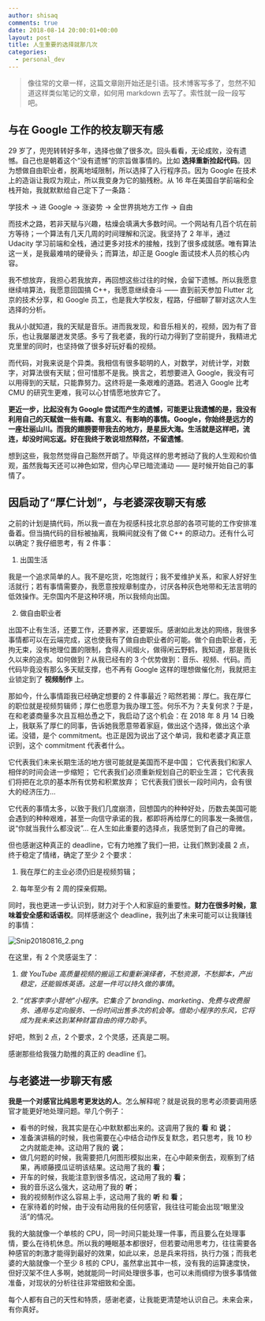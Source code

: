 ```yaml
---
author: shisaq
comments: true
date: 2018-08-14 20:00:01+00:00
layout: post
title: 人生重要的选择就那几次
categories:
  - personal_dev
---
```


> 像往常的文章一样，这篇文章刚开始还是引语。技术博客写多了，忽然不知道这样类似笔记的文章，如何用 markdown 去写了。索性就一段一段写吧。

## 与在 Google 工作的校友聊天有感

29 岁了，兜兜转转好多年，选择也做了很多次。回头看看，无论成败，没有遗憾。自己也是朝着这个“没有遗憾”的宗旨做事情的。比如 **选择重新捡起代码**。因为想做自由职业者，脱离地域限制，所以选择了入行程序员。因为 Google 在技术上的造诣让我叹为观止，所以我变身为它的脑残粉。从 16 年在美国自学前端和全栈开始，我就默默给自己定下了一条路：

学技术 -> 进 Google -> 涨姿势 -> 全世界挑地方工作 -> 自由

而技术之路，若非天赋与兴趣，枯燥会填满大多数时间。一个网站有几百个坑在前方等待；一个算法有几天几周的时间理解和沉淀。我坚持了 2 年半，通过 Udacity 学习前端和全栈，通过更多对技术的接触，找到了很多成就感。唯有算法这一关，是我最难啃的硬骨头；而算法，却正是 Google 面试技术人员的核心内容。

我不想放弃，我担心若我放弃，再回想这些过往的时候，会留下遗憾。所以我愿意继续啃算法，我愿意回国搞 C++，我愿意继续奋斗 —— 直到前天参加 Flutter 北京的技术分享，和 Google 员工，也是我大学校友，程路，仔细聊了聊对这次人生选择的分析。

我从小就知道，我的天赋是音乐。进而我发现，和音乐相关的，视频，因为有了音乐，也让我屡屡迸发灵感。多亏了我老婆，我的行动力得到了空前提升，我精进尤克里里的同时，也坚持做了很多好玩好看的视频。

而代码，对我来说是个异类。我相信有很多聪明的人，对数学，对统计学，对数字，对算法很有天赋；但可惜那不是我。换言之，若想要进入 Google，我没有可以用得到的天赋，只能靠努力。这终将是一条艰难的道路。若进入 Google 比考 CMU 的研究生更难，我可以心甘情愿地放弃它了。

**更近一步，比起没有为 Google 尝试而产生的遗憾，可能更让我遗憾的是，我没有利用自己的天赋做一些有趣、有意义、有影响的事情。Google，你始终是远方的一座壮丽山川。而我的翅膀要带我去的地方，是星辰大海。生活就是这样吧，流连，却没时间忘返。好在我终于敢说坦然释然，不留遗憾**。

想到这些，我忽然觉得自己豁然开朗了。毕竟这样的思考撼动了我的人生观和价值观，虽然我每天还可以神色如常，但内心早已暗流涌动 —— 是时候开始自己的事情了。

## 因启动了“厚仁计划”，与老婆深夜聊天有感

之前的计划是搞代码，所以我一直在为视感科技北京总部的各项可能的工作安排准备着。但当搞代码的目标被抽离，我瞬间就没有了做 C++ 的原动力。还有什么可以确定？我仔细思考，有 2 件事：

1. 出国生活

我是一个追求简单的人。我不是吃货，吃饱就行；我不爱维护关系，和家人好好生活就行；若有事情需要办，我愿意按规章制度办，讨厌各种灰色地带和无法言明的低效操作。无奈国内不是这种环境，所以我倾向出国。

2. 做自由职业者

出国不止有生活，还要工作，还要养家，还要娱乐。感谢如此发达的网络，我很多事情都可以在云端完成，这也使我有了做自由职业者的可能。做个自由职业者，无拘无束，没有地理位置的限制，食得人间烟火，做得闲云野鹤，我知道，那是我长久以来的追求。如何做到？从我已经有的 3 个优势做到：音乐、视频、代码。而代码毕竟没有那么多天赋支撑，也不再有 Google 这样的理想做催化剂，我就把主业锁定到了 **视频制作** 上。

那如今，什么事情距我已经确定想要的 2 件事最近？昭然若揭：厚仁。我在厚仁的职位就是视频剪辑师；厚仁也愿意为我办理工签。何乐不为？夫复何求？于是，在和老婆商量多次且互相怂恿之下，我启动了这个机会：在 2018 年 8 月 14 日晚上，我联系了厚仁的同事，告诉她我愿意带着家庭，做出这个选择，做出这个承诺。没错，是个 commitment。也正是因为说出了这个单词，我和老婆才真正意识到，这个 commitment 代表者什么。

它代表我们未来长期生活的地方很可能就是美国而不是中国；
它代表我们和家人相伴的时间会进一步缩短；
它代表我们必须重新规划自己的职业生涯；
它代表我们将把在北京的基本所有优势和积累放弃；
它代表我们很长一段时间内，会有很大的经济压力...

它代表的事情太多，以致于我们几度崩溃，回想国内的种种好处，历数去美国可能会遇到的种种艰难，甚至一向信守承诺的我，都即将再给厚仁的同事发一条微信，说“你就当我什么都没说”... 在人生如此重要的选择点，我感觉到了自己的卑微。

但也感谢这种真正的 deadline，它有力地推了我们一把，让我们熬到凌晨 2 点，终于稳定了情绪，确定了至少 2 个要求：

1. 我在厚仁的主业必须仍旧是视频剪辑；

2. 每年至少有 2 周的探亲假期。

同时，我也更进一步认识到，财力对于个人和家庭的重要性。**财力在很多时候，意味着安全感和话语权**。同样感谢这个 deadline，我列出了未来可能可以让我赚钱的事情：

![Snip20180816_2.png](https://i.loli.net/2018/08/16/5b758c6406a2b.png)

在这里，有 2 个灵感诞生了：

1. _做 YouTube 高质量视频的搬运工和重新演绎者，不愁资源，不愁脚本，产出稳定，还能锻炼英语。这是一件可以持久做的事情_。

2. _“优客李李小营地”小程序。它集合了 branding、marketing、免费与收费服务、通用与定向服务、一份时间出售多次的机会等。借助小程序的东风，它将成为我未来达到某种财富自由的得力助手_。

好吧，熬到 2 点，2 个要求，2 个灵感，还真是二啊。

感谢那些给我强力助推的真正的 deadline 们。

## 与老婆进一步聊天有感

**我是一个对感官比纯思考更发达的人**。怎么解释呢？就是说我的思考必须要调用感官才能更好地处理问题。举几个例子：

- 看书的时候，我其实是在心中默默都出来的。这调用了我的 **看** 和 **说**；
- 准备演讲稿的时候，我也需要在心中结合动作反复默念，若只思考，我 10 秒之内就能走神。这动用了我的 **说**；
- 做几何题的时候，我需要把几何图形模拟出来，在心中颠来倒去，观察到了结果，再顺藤摸瓜证明该结果。这动用了我的 **看**；
- 开车的时候，我能注意到很多情况，这动用了我的 **看**；
- 我的音乐这么强大，这动用了我的 **听**；
- 我的视频制作这么容易上手，这动用了我的 **听** 和 **看**；
- 在家待着的时候，由于没有动用我的任何感官，我往往可能会出现“眼里没活”的情况。

我的大脑就像一个单核的 CPU，同一时间只能处理一件事，而且要么在处理事情，要么在待机休息。所以我的睡眠基本都很好，但若要动用思考力，往往需要各种感官的刺激才能得到最好的效果，如此以来，总是兵来将挡，执行力强；而我老婆的大脑就像一个至少 8 核的 CPU，虽然拿出其中一核，没有我的运算速度快，但好汉架不住人多啊，她就能同一时间处理很多事，也可以未雨绸缪为很多事情做准备，对现状的分析往往非常细致和全面。

每个人都有自己的天性和特质，感谢老婆，让我能更清楚地认识自己。未来会来，有你真好。

